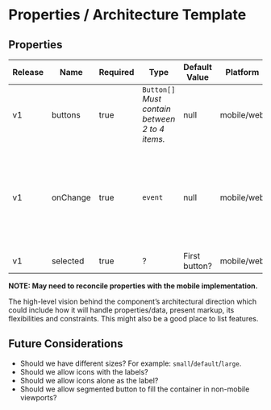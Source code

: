 # Properties / Architecture Template

## Properties

| Release     | Name       | Required     | Type                                                 | Default Value                          | Platform     | Description                                                                                                                        |
| ----------- | --------   | ------------ | ---------------------------------------------------  | -------------------------------------- | ------------ | ---------------------------------------------------------------------------------------------------------------------------------- |
| v1          | buttons    | true         | `Button[]`<br> _Must contain between 2 to 4 items._  | null                                   | mobile/web   | An array of button labels and values.
| v1          | onChange   | true         | `event`                                              | null                                   | mobile/web   | A custom event emitted that returns to value of the active button when the component changes                                       |
| v1          | selected   | true         | ?                                                    | First button?                          | mobile/web   | The active button

**NOTE: May need to reconcile properties with the mobile implementation.**

The high-level vision behind the component’s architectural direction which could include how it will handle properties/data, present markup, its flexibilities and constraints. This might also be a good place to list features.

## Future Considerations

- Should we have different sizes? For example: `small`/`default`/`large`.
- Should we allow icons with the labels?
- Should we allow icons alone as the label?
- Should we allow segmented button to fill the container in non-mobile viewports?


